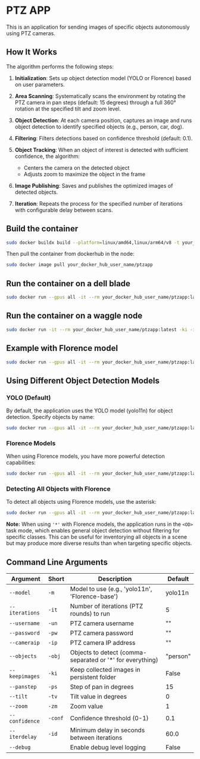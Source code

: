 # PTZ APP

This is an application for sending images of specific objects autonomously using PTZ cameras.

## How It Works

The algorithm performs the following steps:

1. **Initialization**: Sets up object detection model (YOLO or Florence) based on user parameters.

2. **Area Scanning**: Systematically scans the environment by rotating the PTZ camera in pan steps (default: 15 degrees) through a full 360° rotation at the specified tilt and zoom level.

3. **Object Detection**: At each camera position, captures an image and runs object detection to identify specified objects (e.g., person, car, dog).

4. **Filtering**: Filters detections based on confidence threshold (default: 0.1).

5. **Object Tracking**: When an object of interest is detected with sufficient confidence, the algorithm:
   - Centers the camera on the detected object
   - Adjusts zoom to maximize the object in the frame

6. **Image Publishing**: Saves and publishes the optimized images of detected objects.

7. **Iteration**: Repeats the process for the specified number of iterations with configurable delay between scans.

## Build the container

```bash
sudo docker buildx build --platform=linux/amd64,linux/arm64/v8 -t your_docker_hub_user_name/ptzapp -f Dockerfile --push .
```

Then pull the container from dockerhub in the node:

```bash
sudo docker image pull your_docker_hub_user_name/ptzapp
```

## Run the container on a dell blade

```bash
sudo docker run --gpus all -it --rm your_docker_hub_user_name/ptzapp:latest -ki -it 5 -un camera_user_name -pw camera_password -ip camera_ip_address -obj person,car
```

## Run the container on a waggle node

```bash
sudo docker run -it --rm your_docker_hub_user_name/ptzapp:latest -ki -it 5 -un camera_user_name -pw camera_password -ip camera_ip_address -obj person,car
```

## Example with Florence model

```bash
sudo docker run --gpus all -it --rm your_docker_hub_user_name/ptzapp:latest --model Florence-base --iterations 5 --username username --password 'password' --cameraip 130.202.23.92 --objects 'person,car'
```

## Using Different Object Detection Models

### YOLO (Default)
By default, the application uses the YOLO model (yolo11n) for object detection. Specify objects by name:

```bash
sudo docker run --gpus all -it --rm your_docker_hub_user_name/ptzapp:latest --objects 'person,car,dog'
```

### Florence Models
When using Florence models, you have more powerful detection capabilities:

```bash
sudo docker run --gpus all -it --rm your_docker_hub_user_name/ptzapp:latest --model Florence-base --objects 'person,car'
```

### Detecting All Objects with Florence

To detect all objects using Florence models, use the asterisk:

```bash
sudo docker run --gpus all -it --rm your_docker_hub_user_name/ptzapp:latest --model Florence-base --objects '*'
```

**Note:** When using `'*'` with Florence models, the application runs in the `<OD>` task mode, which enables general object detection without filtering for specific classes. This can be useful for inventorying all objects in a scene but may produce more diverse results than when targeting specific objects.

## Command Line Arguments

| Argument | Short | Description | Default |
|----------|-------|-------------|---------|
| `--model` | `-m` | Model to use (e.g., 'yolo11n', 'Florence-base') | yolo11n |
| `--iterations` | `-it` | Number of iterations (PTZ rounds) to run | 5 |
| `--username` | `-un` | PTZ camera username | "" |
| `--password` | `-pw` | PTZ camera password | "" |
| `--cameraip` | `-ip` | PTZ camera IP address | "" |
| `--objects` | `-obj` | Objects to detect (comma-separated or '*' for everything) | "person" |
| `--keepimages` | `-ki` | Keep collected images in persistent folder | False |
| `--panstep` | `-ps` | Step of pan in degrees | 15 |
| `--tilt` | `-tv` | Tilt value in degrees | 0 |
| `--zoom` | `-zm` | Zoom value | 1 |
| `--confidence` | `-conf` | Confidence threshold (0-1) | 0.1 |
| `--iterdelay` | `-id` | Minimum delay in seconds between iterations | 60.0 |
| `--debug` | | Enable debug level logging | False |
